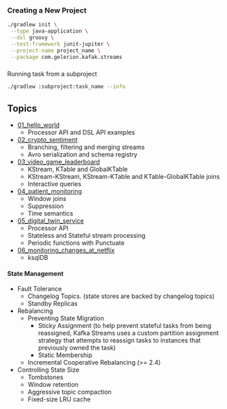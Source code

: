 ### Creating a New Project

```sh
./gradlew init \
 --type java-application \
 --dsl groovy \
 --test-framework junit-jupiter \
 --project-name project_name \
 --package com.gelerion.kafak.streams
```

###
Running task from a subproject

```sh
./gradlew :subproject:task_name --info
```


## Topics
- [01_hello_world](01_hello_world)
  - Processor API and DSL API examples
- [02_crypto_sentiment](02_crypto_sentiment)
  - Branching, filtering and merging streams
  - Avro serialization and schema registry
- [03_video_game_leaderboard](03_video_game_leaderboard)
  - KStream, KTable and GlobalKTable
  - KStream-KStream, KStream-KTable and KTable-GlobalKTable joins
  - Interactive queries
- [04_patient_monitoring](04_patient_monitoring)
  - Window joins
  - Suppression
  - Time semantics
- [05_digital_twin_service](05_digital_twin_service)
  - Processor API
  - Stateless and Stateful stream processing
  - Periodic functions with Punctuate
- [06_monitoring_changes_at_netflix](06_monitoring_changes_at_netflix)
  - ksqlDB
  
#### State Management
- Fault Tolerance
  - Changelog Topics. (state stores are backed by changelog topics)
  - Standby Replicas
- Rebalancing
  - Preventing State Migration
    - Sticky Assignment (to help prevent stateful tasks from being reassigned, Kafka Streams uses a custom partition assignment strategy that attempts to reassign tasks to instances that previously owned the task)
    - Static Membership
  - Incremental Cooperative Rebalancing (>= 2.4)
- Controlling State Size
  - Tombstones
  - Window retention
  - Aggressive topic compaction
  - Fixed-size LRU cache